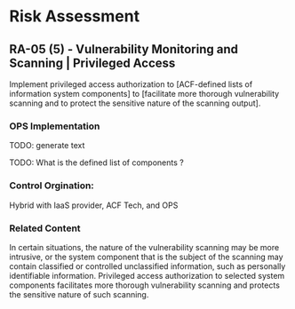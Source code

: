 # Risk Assessment
## RA-05 (5) - Vulnerability Monitoring and Scanning | Privileged Access

Implement privileged access authorization to [ACF-defined lists of information system components] to [facilitate more thorough vulnerability scanning and to protect the sensitive nature of the scanning output].

### OPS Implementation

TODO: generate text

TODO: What is the defined list of components ?

### Control Orgination:

Hybrid with IaaS provider, ACF Tech, and OPS

### Related Content

In certain situations, the nature of the vulnerability scanning may be more intrusive, or the system component that is the subject of the scanning may contain classified or controlled unclassified information, such as personally identifiable information. Privileged access authorization to selected system components facilitates more thorough vulnerability scanning and protects the sensitive nature of such scanning.
